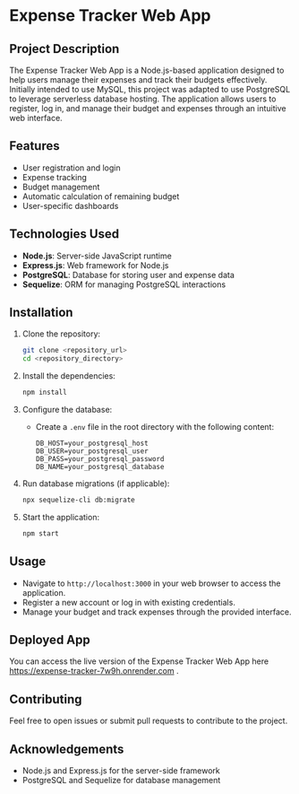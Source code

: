# Expense Tracker Web App

## Project Description

The Expense Tracker Web App is a Node.js-based application designed to help users manage their expenses and track their budgets effectively. Initially intended to use MySQL, this project was adapted to use PostgreSQL to leverage serverless database hosting. The application allows users to register, log in, and manage their budget and expenses through an intuitive web interface.

## Features

- User registration and login
- Expense tracking
- Budget management
- Automatic calculation of remaining budget
- User-specific dashboards

## Technologies Used

- **Node.js**: Server-side JavaScript runtime
- **Express.js**: Web framework for Node.js
- **PostgreSQL**: Database for storing user and expense data
- **Sequelize**: ORM for managing PostgreSQL interactions

## Installation

1. Clone the repository:
   ```bash
   git clone <repository_url>
   cd <repository_directory>
   ```

2. Install the dependencies:
   ```bash
   npm install
   ```

3. Configure the database:
   - Create a `.env` file in the root directory with the following content:
     ```
     DB_HOST=your_postgresql_host
     DB_USER=your_postgresql_user
     DB_PASS=your_postgresql_password
     DB_NAME=your_postgresql_database
     ```

4. Run database migrations (if applicable):
   ```bash
   npx sequelize-cli db:migrate
   ```

5. Start the application:
   ```bash
   npm start
   ```

## Usage

- Navigate to `http://localhost:3000` in your web browser to access the application.
- Register a new account or log in with existing credentials.
- Manage your budget and track expenses through the provided interface.

## Deployed App

You can access the live version of the Expense Tracker Web App here https://expense-tracker-7w9h.onrender.com .

## Contributing

Feel free to open issues or submit pull requests to contribute to the project.

## Acknowledgements

- Node.js and Express.js for the server-side framework
- PostgreSQL and Sequelize for database management
